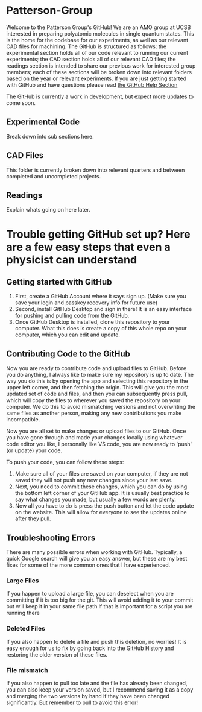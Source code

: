# Patterson-Group

Welcome to the Patterson Group's GitHub! We are an AMO group at UCSB interested in preparing polyatomic molecules in single quantum states. This is the home for the codebase for our experiments, as well as our relevant CAD files for machining. The GitHub is structured as follows: the experimental section holds all of our code relevant to running our current experiments; the CAD section holds all of our relevant CAD files; the readings section is intended to share our previous work for interested group members; each of these sections will be broken down into relevant folders based on the year or relevant experiments. If you are just getting started with GitHub and have questions please read [the GitHub Help Section](https://github.com/CraftyLeo/Patterson-Group/blob/main/README.md#trouble-getting-github-set-up-here-are-a-few-easy-steps-that-even-a-physicist-can-understand)


The GitHub is currently a work in development, but expect more updates to come soon. 

## Experimental Code 

Break down into sub sections here. 

## CAD Files 

This folder is currently broken down into relevant quarters and between completed and uncompleted projects. 

## Readings

Explain whats going on here later.


# Trouble getting GitHub set up? Here are a few easy steps that even a physicist can understand

## Getting started with GitHub
1. First, create a GitHub Account where it says sign up. (Make sure you save your login and passkey recovery info for future use)
2. Second, install GitHub Desktop and sign in there! It is an easy interface for pushing and pulling code from the GitHub.
3. Once GitHub Desktop is installed, clone this repository to your computer. What this does is create a copy of this whole repo on your computer, which you can edit and update.

## Contributing Code to the GitHub
Now you are ready to contribute code and upload files to GitHub. Before you do anything, I always like to make sure my repository is up to date. The way you do this is by opening the app and selecting this repository in the upper left corner, and then fetching the origin.
This will give you the most updated set of code and files, and then you can subsequently press pull, which will copy the files to wherever you saved the repository on your computer. 
We do this to avoid mismatching versions and not overwriting the same files as another person, making any new contributions you make incompatible. 

Now you are all set to make changes or upload files to our GitHub. Once you have gone through and made your changes locally using whatever code editor you like, I personally like VS code, you are now ready to 'push' (or update) your code. 

To push your code, you can follow these steps: 
1. Make sure all of your files are saved on your computer, if they are not saved they will not push any new changes since your last save.
2. Next, you need to commit these changes, which you can do by using the bottom left corner of your GitHub app. It is usually best practice to say what changes you made, but usually a few words are plenty.
3. Now all you have to do is press the push button and let the code update on the website. This will allow for everyone to see the updates online after they pull.


## Troubleshooting Errors 
There are many possible errors when working with GitHub. Typically, a quick Google search will give you an easy answer, but these are my best fixes for some of the more common ones that I have experienced. 

### Large Files 
If you happen to upload a large file, you can deselect when you are committing if it is too big for the git. This will avoid adding it to your commit but will keep it in your same file path if that is important for a script you are running there

### Deleted Files 
If you also happen to delete a file and push this deletion, no worries! It is easy enough for us to fix by going back into the GitHub History and restoring the older version of these files. 

### File mismatch 
If you also happen to pull too late and the file has already been changed, you can also keep your version saved, but I recommend saving it as a copy and merging the two versions by hand if they have been changed significantly. But remember to pull to avoid this error!
